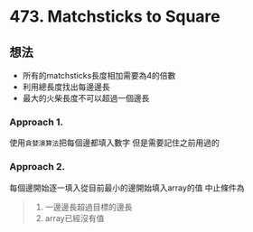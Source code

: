 ﻿# 473. Matchsticks to Square
## 想法

- 所有的matchsticks長度相加需要為4的倍數
- 利用總長度找出每邊邊長
- 最大的火柴長度不可以超過一個邊長

### Approach 1.

使用`貪婪演算法`把每個邊都填入數字 但是需要記住之前用過的

### Approach 2.

每個邊開始逐一填入從目前最小的邊開始填入array的值
中止條件為
> 1. 一邊邊長超過目標的邊長
> 2. array已經沒有值

